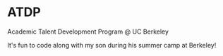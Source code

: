 # ATDP
Academic Talent Development Program @ UC Berkeley

It's fun to code along with my son during his summer camp at Berkeley!
